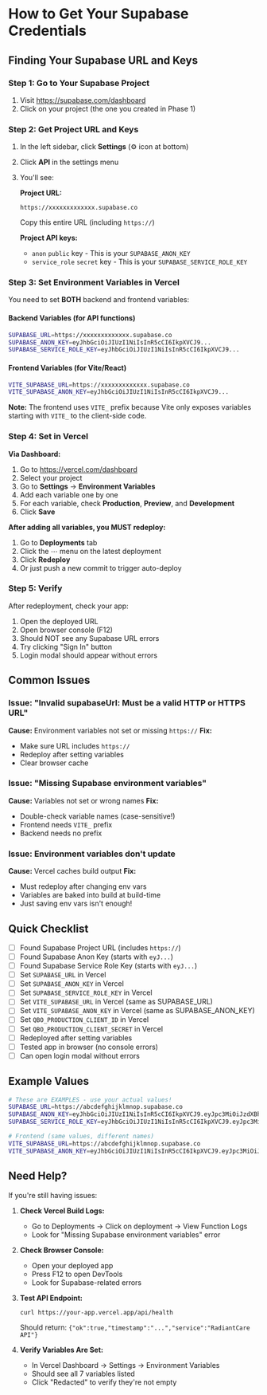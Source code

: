 # How to Get Your Supabase Credentials

## Finding Your Supabase URL and Keys

### Step 1: Go to Your Supabase Project

1. Visit https://supabase.com/dashboard
2. Click on your project (the one you created in Phase 1)

### Step 2: Get Project URL and Keys

1. In the left sidebar, click **Settings** (⚙️ icon at bottom)
2. Click **API** in the settings menu
3. You'll see:

   **Project URL:**
   ```
   https://xxxxxxxxxxxxx.supabase.co
   ```
   Copy this entire URL (including `https://`)

   **Project API keys:**
   - `anon` `public` key - This is your `SUPABASE_ANON_KEY`
   - `service_role` `secret` key - This is your `SUPABASE_SERVICE_ROLE_KEY`

### Step 3: Set Environment Variables in Vercel

You need to set **BOTH** backend and frontend variables:

#### Backend Variables (for API functions)
```bash
SUPABASE_URL=https://xxxxxxxxxxxxx.supabase.co
SUPABASE_ANON_KEY=eyJhbGciOiJIUzI1NiIsInR5cCI6IkpXVCJ9...
SUPABASE_SERVICE_ROLE_KEY=eyJhbGciOiJIUzI1NiIsInR5cCI6IkpXVCJ9...
```

#### Frontend Variables (for Vite/React)
```bash
VITE_SUPABASE_URL=https://xxxxxxxxxxxxx.supabase.co
VITE_SUPABASE_ANON_KEY=eyJhbGciOiJIUzI1NiIsInR5cCI6IkpXVCJ9...
```

**Note:** The frontend uses `VITE_` prefix because Vite only exposes variables starting with `VITE_` to the client-side code.

### Step 4: Set in Vercel

**Via Dashboard:**
1. Go to https://vercel.com/dashboard
2. Select your project
3. Go to **Settings** → **Environment Variables**
4. Add each variable one by one
5. For each variable, check **Production**, **Preview**, and **Development**
6. Click **Save**

**After adding all variables, you MUST redeploy:**
1. Go to **Deployments** tab
2. Click the ⋯ menu on the latest deployment
3. Click **Redeploy**
4. Or just push a new commit to trigger auto-deploy

### Step 5: Verify

After redeployment, check your app:
1. Open the deployed URL
2. Open browser console (F12)
3. Should NOT see any Supabase URL errors
4. Try clicking "Sign In" button
5. Login modal should appear without errors

## Common Issues

### Issue: "Invalid supabaseUrl: Must be a valid HTTP or HTTPS URL"
**Cause:** Environment variables not set or missing `https://`
**Fix:** 
- Make sure URL includes `https://`
- Redeploy after setting variables
- Clear browser cache

### Issue: "Missing Supabase environment variables"
**Cause:** Variables not set or wrong names
**Fix:**
- Double-check variable names (case-sensitive!)
- Frontend needs `VITE_` prefix
- Backend needs no prefix

### Issue: Environment variables don't update
**Cause:** Vercel caches build output
**Fix:**
- Must redeploy after changing env vars
- Variables are baked into build at build-time
- Just saving env vars isn't enough!

## Quick Checklist

- [ ] Found Supabase Project URL (includes `https://`)
- [ ] Found Supabase Anon Key (starts with `eyJ...`)
- [ ] Found Supabase Service Role Key (starts with `eyJ...`)
- [ ] Set `SUPABASE_URL` in Vercel
- [ ] Set `SUPABASE_ANON_KEY` in Vercel
- [ ] Set `SUPABASE_SERVICE_ROLE_KEY` in Vercel
- [ ] Set `VITE_SUPABASE_URL` in Vercel (same as SUPABASE_URL)
- [ ] Set `VITE_SUPABASE_ANON_KEY` in Vercel (same as SUPABASE_ANON_KEY)
- [ ] Set `QBO_PRODUCTION_CLIENT_ID` in Vercel
- [ ] Set `QBO_PRODUCTION_CLIENT_SECRET` in Vercel
- [ ] Redeployed after setting variables
- [ ] Tested app in browser (no console errors)
- [ ] Can open login modal without errors

## Example Values

```bash
# These are EXAMPLES - use your actual values!
SUPABASE_URL=https://abcdefghijklmnop.supabase.co
SUPABASE_ANON_KEY=eyJhbGciOiJIUzI1NiIsInR5cCI6IkpXVCJ9.eyJpc3MiOiJzdXBhYmFzZSIsInJlZiI6ImFiY2RlZmdoaWprbG1ub3AiLCJyb2xlIjoiYW5vbiIsImlhdCI6MTY5MDAwMDAwMCwiZXhwIjoyMDA1NTc2MDAwfQ.1234567890abcdefghijklmnopqrstuvwxyz
SUPABASE_SERVICE_ROLE_KEY=eyJhbGciOiJIUzI1NiIsInR5cCI6IkpXVCJ9.eyJpc3MiOiJzdXBhYmFzZSIsInJlZiI6ImFiY2RlZmdoaWprbG1ub3AiLCJyb2xlIjoic2VydmljZV9yb2xlIiwiaWF0IjoxNjkwMDAwMDAwLCJleHAiOjIwMDU1NzYwMDB9.0987654321zyxwvutsrqponmlkjihgfedcba

# Frontend (same values, different names)
VITE_SUPABASE_URL=https://abcdefghijklmnop.supabase.co
VITE_SUPABASE_ANON_KEY=eyJhbGciOiJIUzI1NiIsInR5cCI6IkpXVCJ9.eyJpc3MiOiJzdXBhYmFzZSIsInJlZiI6ImFiY2RlZmdoaWprbG1ub3AiLCJyb2xlIjoiYW5vbiIsImlhdCI6MTY5MDAwMDAwMCwiZXhwIjoyMDA1NTc2MDAwfQ.1234567890abcdefghijklmnopqrstuvwxyz
```

## Need Help?

If you're still having issues:

1. **Check Vercel Build Logs:**
   - Go to Deployments → Click on deployment → View Function Logs
   - Look for "Missing Supabase environment variables" error

2. **Check Browser Console:**
   - Open your deployed app
   - Press F12 to open DevTools
   - Look for Supabase-related errors

3. **Test API Endpoint:**
   ```bash
   curl https://your-app.vercel.app/api/health
   ```
   Should return: `{"ok":true,"timestamp":"...","service":"RadiantCare API"}`

4. **Verify Variables Are Set:**
   - In Vercel Dashboard → Settings → Environment Variables
   - Should see all 7 variables listed
   - Click "Redacted" to verify they're not empty

